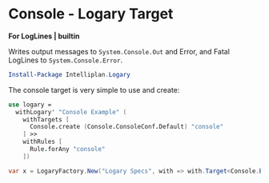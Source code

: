 # Console - Logary Target

**For LogLines | builtin**

Writes output messages to `System.Console.Out` and Error, and Fatal LogLines
to `System.Console.Error`.

``` powershell
Install-Package Intelliplan.Logary 
```

The console target is very simple to use and create:

``` fsharp
use logary =
  withLogary' "Console Example" (
    withTargets [
      Console.create (Console.ConsoleConf.Default) "console"
    ] >>
    withRules [
      Rule.forAny "console"
    ])
```

``` csharp
var x = LogaryFactory.New("Logary Specs", with => with.Target<Console.Builder>());
```
